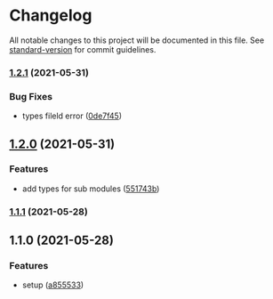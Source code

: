 # Changelog

All notable changes to this project will be documented in this file. See [standard-version](https://github.com/conventional-changelog/standard-version) for commit guidelines.

### [1.2.1](https://github.com/TinkGu/create-npm-file-map/compare/v1.2.0...v1.2.1) (2021-05-31)


### Bug Fixes

* types fileld error ([0de7f45](https://github.com/TinkGu/create-npm-file-map/commit/0de7f455013134d6c85cde05fcdc66ec8dac3667))

## [1.2.0](https://github.com/TinkGu/create-npm-file-map/compare/v1.1.1...v1.2.0) (2021-05-31)


### Features

* add types for sub modules ([551743b](https://github.com/TinkGu/create-npm-file-map/commit/551743bc3c09e329187bc0e222ec2fc6c7107c51))

### [1.1.1](https://github.com/TinkGu/create-npm-file-map/compare/v1.1.0...v1.1.1) (2021-05-28)

## 1.1.0 (2021-05-28)


### Features

* setup ([a855533](https://github.com/TinkGu/create-npm-file-map/commit/a8555336a8cc570109c29738234f23953bfa94e3))

